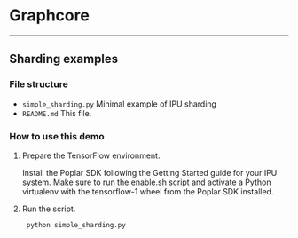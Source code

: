 # Graphcore
---
## Sharding examples

### File structure

* `simple_sharding.py` Minimal example of IPU sharding
* `README.md` This file.

### How to use this demo

1) Prepare the TensorFlow environment.

   Install the Poplar SDK following the Getting Started guide for your IPU system.
   Make sure to run the enable.sh script and activate a Python virtualenv with the
   tensorflow-1 wheel from the Poplar SDK installed.

2) Run the script.

        python simple_sharding.py
